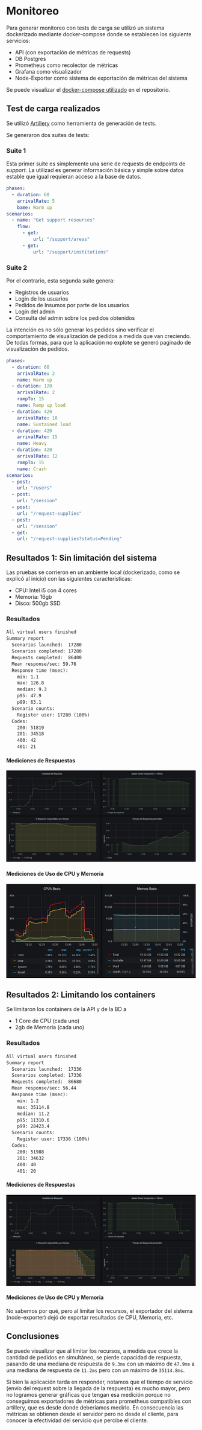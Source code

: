 # Monitoreo

Para generar monitoreo con tests de carga se utilizó un sistema dockerizado mediante
docker-compose donde se establecen los siguiente servicios:

* API (con exportación de métricas de requests)
* DB Postgres
* Prometheus como recolector de métricas
* Grafana como visualizador
* Node-Exporter como sistema de exportación de métricas del sistema

Se puede visualizar el
[docker-compose utilizado](https://github.com/unq-arqsoft-difi/covid-api-use-cases/blob/v1.0.0/docker-compose.yml)
en el repositorio.

## Test de carga realizados

Se utilizó [Artillery](https://artillery.io/) como herramienta de generación de tests.

Se generaron dos suites de tests:

### Suite 1

Esta primer suite es simplemente una serie de requests de endpoints de _support_.
La utilizad es generar información básica y simple sobre datos estable que igual requieran
acceso a la base de datos.

```yaml
phases:
  - duration: 60
    arrivalRate: 5
    bame: Warm up
scenarios:
  - name: "Get support resources"
    flow:
      - get:
          url: "/support/areas"
      - get:
          url: "/support/institutions"
```

### Suite 2

Por el contrario, esta segunda suite genera:

* Registros de usuarios
* Login de los usuarios
* Pedidos de Insumos por parte de los usuarios
* Login del admin
* Consulta del admin sobre los pedidos obtenidos

La intención es no sólo generar los pedidos sino verificar el comportamiento
de visualización de pedidos a medida que van creciendo. De todas formas,
para que la aplicación no explote se generó paginado de visualización de pedidos.

```yaml
phases:
  - duration: 60
    arrivalRate: 2
    name: Warm up
  - duration: 120
    arrivalRate: 2
    rampTo: 15
    name: Ramp up load
  - duration: 420
    arrivalRate: 10
    name: Sustained load
  - duration: 420
    arrivalRate: 15
    name: Heavy
  - duration: 420
    arrivalRate: 12
    rampTo: 15
    name: Crash
scenarios:
  - post:
    url: "/users"
  - post:
    url: "/session"
  - post:
    url: "/request-supplies"
  - post:
    url: "/session"
  - get:
    url: "/request-supplies?status=Pending"
```

## Resultados 1: Sin limitación del sistema

Las pruebas se corrieron en un ambiente local (dockerizado, como se explicó al inicio)
con las siguientes características:

* CPU: Intel i5 con 4 cores
* Memoria: 16gb
* Disco: 500gb SSD

### Resultados

```txt
All virtual users finished
Summary report
  Scenarios launched:  17280
  Scenarios completed: 17280
  Requests completed:  86400
  Mean response/sec: 59.76
  Response time (msec):
    min: 1.1
    max: 126.8
    median: 9.3
    p95: 47.9
    p99: 63.1
  Scenario counts:
    Register user: 17280 (100%)
  Codes:
    200: 51819
    201: 34518
    400: 42
    401: 21
```

#### Mediciones de Respuestas

![Reporte de Responses - Corrida 1](img/Reporte-Responses-corrida1.png)

#### Mediciones de Uso de CPU y Memoria

![Reporte de CPU y Memoria - Corrida 1](img/Reporte-CPU-Memory-corrida1.png)

## Resultados 2: Limitando los containers

Se limitaron los containers de la API y de la BD a

* 1 Core de CPU (cada uno)
* 2gb de Memoria (cada uno)

### Resultados

```txt
All virtual users finished
Summary report
  Scenarios launched:  17336
  Scenarios completed: 17336
  Requests completed:  86680
  Mean response/sec: 56.44
  Response time (msec):
    min: 1.2
    max: 35114.8
    median: 11.2
    p95: 11310.6
    p99: 28423.4
  Scenario counts:
    Register user: 17336 (100%)
  Codes:
    200: 51988
    201: 34632
    400: 40
    401: 20
```

#### Mediciones de Respuestas

![Reporte de Responses - Corrida 2](img/Reporte-Responses-corrida2.png)

#### Mediciones de Uso de CPU y Memoria

No sabemos por qué, pero al limitar los recursos, el exportador del sistema
(node-exporter) dejó de exportar resultados de CPU, Memoria, etc.

## Conclusiones

Se puede visualizar que al limitar los recursos, a medida que crece
la cantidad de pedidos en simultáneo, se pierde capacidad de respuesta,
pasando de una mediana de respuesta de `9.3ms` con un máximo de `47.9ms`
a una mediana de respuesta de `11.2ms` pero con un máximo de `35114.8ms`.

Si bien la aplicación tarda en responder, notamos que el tiempo de servicio
(envío del request sobre la llegada de la respuesta) es mucho mayor, pero
no logramos generar gráficas que tengan esa medición porque no conseguimos
exportadores de métricas para prometheus compatibles con artillery, que es
desde donde deberíamos medirlo. En consecuencia las métricas se obtienen
desde el servidor pero no desde el cliente, para conocer la efectividad
del servicio que percibe el cliente.
